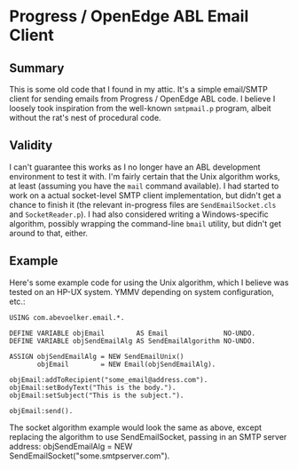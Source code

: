 # Progress / OpenEdge ABL Email Client

## Summary
This is some old code that I found in my attic.  It's a simple email/SMTP
client for sending emails from Progress / OpenEdge ABL code.  I believe
I loosely took inspiration from the well-known `smtpmail.p` program,
albeit without the rat's nest of procedural code.

## Validity
I can't guarantee this works as I no longer have an ABL development
environment to test it with.  I'm fairly certain that the Unix
algorithm works, at least (assuming you have the `mail` command available).
I had started to work on a actual socket-level SMTP client implementation,
but didn't get a chance to finish it (the relevant in-progress files are
`SendEmailSocket.cls` and `SocketReader.p`).  I had also considered writing
a Windows-specific algorithm, possibly wrapping the command-line `bmail`
utility, but didn't get around to that, either.

## Example
Here's some example code for using the Unix algorithm, which I believe was
tested on an HP-UX system.  YMMV depending on system configuration, etc.:

    USING com.abevoelker.email.*.

    DEFINE VARIABLE objEmail        AS Email              NO-UNDO.
    DEFINE VARIABLE objSendEmailAlg AS SendEmailAlgorithm NO-UNDO.

    ASSIGN objSendEmailAlg = NEW SendEmailUnix()
           objEmail        = NEW Email(objSendEmailAlg).

    objEmail:addToRecipient("some_email@address.com").
    objEmail:setBodyText("This is the body.").
    objEmail:setSubject("This is the subject.").

    objEmail:send().

The socket algorithm example would look the same as above, except replacing
the algorithm to use SendEmailSocket, passing in an SMTP server address:
    objSendEmailAlg = NEW SendEmailSocket("some.smtpserver.com").
